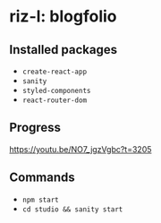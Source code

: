 # riz-l: blogfolio

## Installed packages

- `create-react-app`
- `sanity`
- `styled-components`
- `react-router-dom`

## Progress

https://youtu.be/NO7_jgzVgbc?t=3205

## Commands

- `npm start`
- `cd studio && sanity start`
